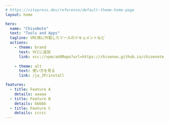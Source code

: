 ```yaml
---
# https://vitepress.dev/reference/default-theme-home-page
layout: home

hero:
  name: "ChiseNote"
  text: "Tools and Apps"
  tagline: VRC用に作製したツールのドキュメントなど
  actions:
    - theme: brand
      text: VCCに追加
      link: vcc://vpm/addRepo?url=https://chisenon.github.io/chisenote_vpm/index.json
    
    - theme: alt
      text: 使い方を見る
      link: /ja_JP/install

features:
  - title: Feature A
    details: aaaaa
  - title: Feature B
    details: bbbbb
  - title: Feature C
    details: ccccc
---
```


